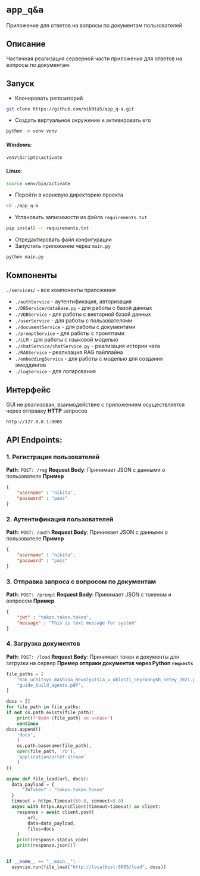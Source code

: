 # `app_q&a`
Приложение для ответов на вопросы по документам пользователей

## Описание
Частичная реализация серверной части приложения для ответов на вопросы по документам.

## Запуск

* Клонировать репозиторий
```bash
git clone https://github.com/nik9ta5/app_q-a.git
```
* Создать виртуальное окружение и активировать его
```bash
python -m venv venv
```
#### Windows:
```cmd
venv\Scripts\activate
```
#### Linux:
```bash
source venv/bin/activate
```

* Перейти в корневую директорию проекта
```bash
cd ./app_q-a
```
* Установить записимости из файла `requirements.txt`
```bash
pip install -r requirements.txt
```
* Отредактировать файл конфигурации 
* Запустить приложение через `main.py`
```bash
python main.py
```

## Компоненты

`./services/` - все компоненты приложения


* `./authService` - аутентификация, авторизация
* `./DBService/dataBase.py` - для работы с базой данных
* `./VDBService` - для работы с векторной базой данных
* `./userService` - для работы с пользователями
* `./documentService` - для работы с документами 
* `./promptService` - для работы с промптами
* `./LLM` - для работы с языковой моделью
* `./chatService/chatService.py` - реализация истории чата
* `./RAGService` - реализация RAG пайплайна
* `./embeddingService` - для работы с моделью для создания эмеддингов
* `./logService` - для логирования


## Интерфейс
GUI не реализован, взаимодействие с приложением осуществляется через отправку **HTTP** запросов

`http://127.0.0.1:8005`



## API Endpoints:

### 1. Регистрация пользователей
**Path**: `POST: /reg`
**Request Body**: Принимает JSON с данными о пользователе
**Пример**
```json
{
    "username" : "nikita",
    "password" : "pass"
}
```

### 2. Аутентификация пользователей 
**Path**: `POST: /auth`
**Request Body**: Принимает JSON с данными о пользователе
**Пример**
```json
{
    "username" : "nikita",
    "password" : "pass"
}
```

### 3. Отправка запроса с вопросом по документам
**Path**: `POST: /prompt`
**Request Body**: Принимает JSON с токеном и вопросом
**Пример**
```json
{
    "jwt" : "token.token.token",
    "message" : "This is text message for system"
}
```

### 4. Загрузка документов
**Path**: `POST: /load`
**Request Body**: Принимает токен и документы для загрузки на сервер
**Пример отпраки документов через Python `requests`**
```python
file_paths = [
    "Kak_uchitsya_mashina_Revolyutsia_v_oblasti_neyronnykh_setey_2021.pdf",
    "guide_build_agents.pdf",
]

docs = []
for file_path in file_paths:
if not os.path.exists(file_path):
    print(f"Файл {file_path} не найден")
    continue
docs.append((
    'docs', 
    (
    os.path.basename(file_path), 
    open(file_path, 'rb'), 
    'application/octet-stream'
    )
))

async def file_load(url, docs):
  data_payload = {
      "JWToken" : "token.token.token"
  }
  timeout = httpx.Timeout(60.0, connect=5.0) 
  async with httpx.AsyncClient(timeout=timeout) as client:
    response = await client.post(
        url,
        data=data_payload,
        files=docs
    )
    print(response.status_code)
    print(response.json())


if __name__ == "__main__":
  asyncio.run(file_load("http://localhost:8005/load", docs))
```
